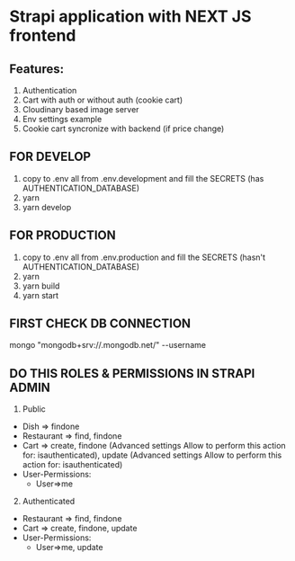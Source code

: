# Strapi application with NEXT JS frontend

## Features:
1. Authentication
2. Cart with auth or without auth (cookie cart)
3. Cloudinary based image server
4. Env settings example
5. Cookie cart syncronize with backend (if price change)

## FOR DEVELOP
1. copy to .env all from .env.development and fill the SECRETS (has AUTHENTICATION_DATABASE)
2. yarn
3. yarn develop

## FOR PRODUCTION 
1. copy to .env all from .env.production and fill the SECRETS (hasn't AUTHENTICATION_DATABASE)
2. yarn
3. yarn build
4. yarn start

## FIRST CHECK DB CONNECTION
mongo "mongodb+srv://<mycluster>.mongodb.net/<mydb>" --username <myuser>

## DO THIS ROLES & PERMISSIONS IN STRAPI ADMIN
1. Public
  - Dish => findone
  - Restaurant => find, findone
  - Cart => create, findone (Advanced settings Allow to perform this action for: isauthenticated), update (Advanced settings Allow to perform this action for: isauthenticated)
  - User-Permissions:
    - User=>me
2. Authenticated 
  - Restaurant => find, findone
  - Cart => create, findone, update
  - User-Permissions:
    - User=>me, update
